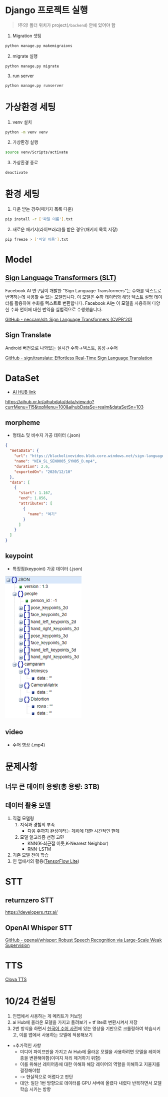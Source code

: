 # Django 프로젝트 실행

> !주의!
> 폴더 위치가 project(`/backend`) 안에 있어야 함

1. Migration 셋팅

```bash
python manage.py makemigraions
```

2. migrate 실행

```bash
python manage.py migrate
```

3. run server

```bash
python manage.py runserver
```

# 가상환경 세팅

1. venv 설치

```bash
python -m venv venv
```

2. 가상환경 실행

```bash
source venv/Scripts/activate
```

3. 가상환경 종료

```bash
deactivate
```

# 환경 세팅

1. 다운 받는 경우(패키지 목록 다운)

```bash
pip install -r ['파일 이름'].txt
```

2. 새로운 패키지(라이브러리)를 받은 경우(패키지 목록 저장)

```bash
pip freeze > ['파일 이름'].txt
```

# Model

## [Sign Language Transformers (SLT)](https://github.com/neccam/slt)

Facebook AI 연구팀이 개발한 "Sign Language Transformers"는 수화를 텍스트로 번역하는데 사용할 수 있는 모델입니다. 이 모델은 수화 데이터와 해당 텍스트 설명 데이터를 활용하여 수화를 텍스트로 변환합니다. Facebook AI는 이 모델을 사용하여 다양한 수화 언어에 대한 번역을 실험적으로 수행했습니다.

[GitHub - neccam/slt: Sign Language Transformers (CVPR'20)](https://github.com/neccam/slt)

## Sign Translate

Android 버전으로 나와있는 실시간 수화→텍스트, 음성→수어

[GitHub - sign/translate: Effortless Real-Time Sign Language Translation](https://github.com/sign/translate)

# DataSet

- [AI HUB link](https://aihub.or.kr/aihubdata/data/view.do?currMenu=115&topMenu=100&aihubDataSe=realm&dataSetSn=103)

https://aihub.or.kr/aihubdata/data/view.do?currMenu=115&topMenu=100&aihubDataSe=realm&dataSetSn=103

## morpheme

- 형태소 및 비수지 가공 데이터 (.json)

```json
{
  "metaData": {
    "url": "https://blackolivevideo.blob.core.windows.net/sign-language/1123_bkyu0991/NIA_SL_SEN0005_SYN05_D.mp4",
    "name": "NIA_SL_SEN0005_SYN05_D.mp4",
    "duration": 2.6,
    "exportedOn": "2020/12/10"
  },
  "data": [
    {
      "start": 1.167,
      "end": 1.856,
      "attributes": [
        {
          "name": "여기"
        }
      ]
    }
  ]
}
```

## keypoint

- 특징점(keypoint) 가공 데이터 (.json)

![keypoint](./readme_images/keypoint.png)

## video

- 수어 영상 (.mp4)

# 문제사항

## 너무 큰 데이터 용량(총 용량: 3TB)

## 데이터 활용 모델

1. 직접 모델링
   1. 지식과 경험의 부족
      - 다음 주까지 완성이라는 계획에 대한 시간적인 한계
   2. 모델 알고리즘 선정 고민
      - KNN(K-최근접 이웃,K-Nearest Neighbor)
      - RNN-LSTM
2. 기존 모델 전이 학습
3. 인 앱에서의 활용([TensorFlow Lite](https://www.tensorflow.org/lite?hl=ko))

# STT

## returnzero STT

https://developers.rtzr.ai/

## OpenAI Whisper STT

[GitHub - openai/whisper: Robust Speech Recognition via Large-Scale Weak Supervision](https://github.com/openai/whisper)

# TTS

[Clova TTS](https://clova.ai/voice/)

# 10/24 컨설팅

1. 인앱에서 사용하는 게 메리트가 커보임
2. ai Hub에 올라온 모델을 가지고 돌려보기 + tf lite로 변환시켜서 저장
3. 2번 방식을 하면서 [한국어 수어 사전](https://sldict.korean.go.kr/front/main/main.do)에 있는 영상을 기반으로 크롤링하여 학습시키고, 이를 앱에서 사용하는 모델에 적용해보기

- +추가적인 사항
  - 미디어 파이프만을 가지고 Ai Hub에 올라온 모델을 사용하려면 모델을 레이어층을 변환해야함(이미지 처리 제거하기 위함)
  - 이를 위해선 레이어층에 대한 이해화 해당 레이어의 역할을 이해하고 지울지를 결정해야함
  - -> 현실적으로 어렵다고 판단
  - 대안: 일단 1번 방향으로 데이터를 GPU 서버에 올렸다 내렸다 반복하면서 모델 학습 시키는 방향

